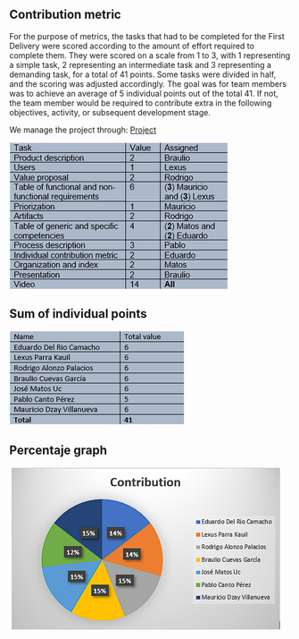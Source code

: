 ## Contribution metric

For the purpose of metrics, the tasks that had to be completed for the First Delivery were scored according to the amount of effort required to complete them. They were scored on a scale from 1 to 3, with 1 representing a simple task, 2 representing an intermediate task and 3 representing a demanding task, for a total of 41 points. Some tasks were divided in half, and the scoring was adjusted accordingly. The goal was for team members was to achieve an average of 5 individual points out of the total 41. If not, the team member would be required to contribute extra in the following objectives, activity, or subsequent development stage.



We manage the project through:  [Project](https://github.com/users/EduardoMatos05/projects/2)



![Tabla 1](https://github.com/EduardoMatos05/ProyectoFIS/blob/Eduardo/other%20artifacts/Tabla_3.png?raw=true)

## Sum of individual points


![Tabla 2](https://github.com/EduardoMatos05/ProyectoFIS/blob/Eduardo/other%20artifacts/tabla_2.png?raw=true)

## Percentaje graph


![Grafica 1](https://github.com/EduardoMatos05/ProyectoFIS/blob/Eduardo/other%20artifacts/grafica_1.png?raw=true)




